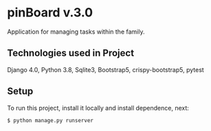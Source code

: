 # pinBoard v.3.0

Application for managing tasks within the family.


## Technologies used in Project
Django 4.0, Python 3.8, Sqlite3, Bootstrap5, crispy-bootstrap5, pytest



## Setup
To run this project, install it locally and install dependence, next:
```angular2html
$ python manage.py runserver
```




